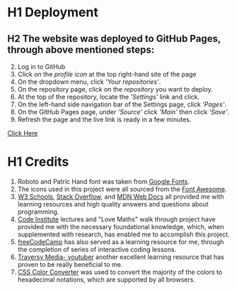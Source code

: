 # H1 Deployment 

## H2 The website was deployed to GitHub Pages, through above mentioned steps:
2. Log in to GitHub
3. Click on the *profile icon* at the top right-hand site of the page
4. On the dropdown menu, click *'Your repositories'*.
5. On the repository page, click on the *repository* you want to deploy.
6. At the top of the repository, locate the *'Settings'* link and click.
7. On the left-hand side navigation bar of the Settings page, click *'Pages'*.
8. On the GitHub Pages page, under *'Source'* click *'Main'* then click *'Save'*.
9. Refresh the page and the live link is ready in a few minutes.

[Click Here]()

# H1 Credits

1. Roboto and Patric Hand font was taken from [Google Fonts](http://fonts.google.com).
2. The icons used in this project were all sourced from the [Font Awesome](http://fontawesome.com).
3. [W3 Schools](http://w3schools.com), [Stack Overflow](https://stackoverflow.com), and [MDN Web Docs](http://developer.mozilla.org) all provided me with learning resources and high quality answers and questions about programming.
4. [Code Institute](http://codeinstitute.com) lectures and "Love Maths" walk through project have provided me with the necessary foundational knowledge, which, when supplemented with research, has enabled me to accomplish this project. 
5. [freeCodeCamp](http://freecodecamp.org) has also served as a learning resource for me, through the completion of series of interactive coding lessons. 
6. [Traversy Media- youtuber](http://youtube.com/c/TraversyMedia) another excellent learning resource that has proven to be really beneficial to me. 
7. [CSS Color Converter](http://maetting.com) was used to convert the majority of the colors to hexadecimal notations, which are supported by all browsers.


